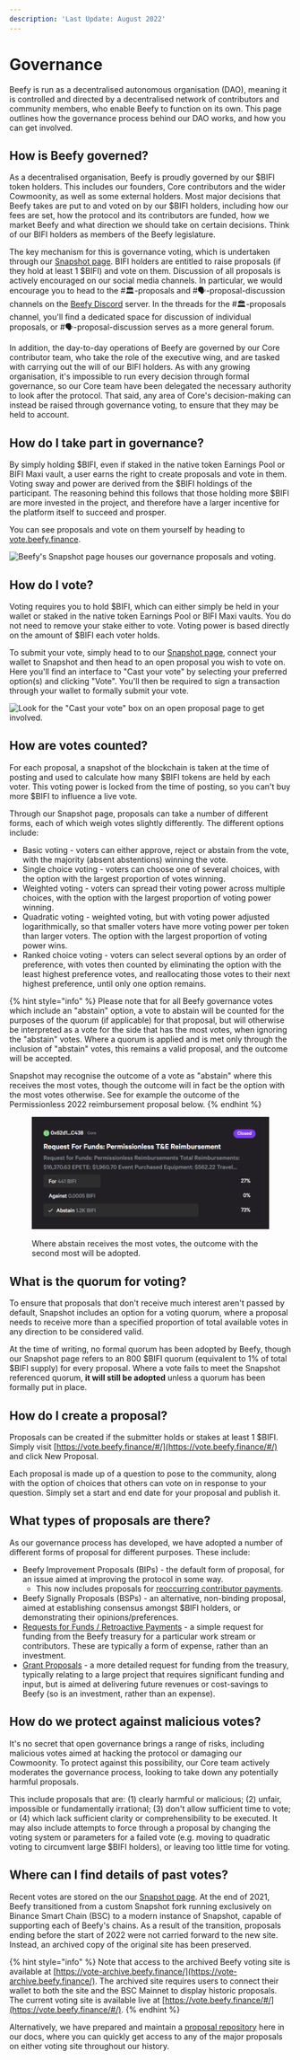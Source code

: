 ```yaml
---
description: 'Last Update: August 2022'
---
```


# Governance

Beefy is run as a decentralised autonomous organisation (DAO), meaning it is controlled and directed by a decentralised network of contributors and community members, who enable Beefy to function on its own. This page outlines how the governance process behind our DAO works, and how you can get involved.

## How is Beefy governed?

As a decentralised organisation, Beefy is proudly governed by our $BIFI token holders. This includes our founders, Core contributors and the wider Cowmoonity, as well as some external holders. Most major decisions that Beefy takes are put to and voted on by our $BIFI holders, including how our fees are set, how the protocol and its contributors are funded, how we market Beefy and what direction we should take on certain decisions. Think of our BIFI holders as members of the Beefy legislature.

The key mechanism for this is governance voting, which is undertaken through our [Snapshot page](https://vote.beefy.finance/). BIFI holders are entitled to raise proposals (if they hold at least 1 $BIFI) and vote on them. Discussion of all proposals is actively encouraged on our social media channels. In particular, we would encourage you to head to the #🏛-proposals and #🗣-proposal-discussion channels on the [Beefy Discord](https://discord.gg/yq8wfHd) server. In the threads for the #🏛-proposals channel, you'll find a dedicated space for discussion of individual proposals, or #🗣-proposal-discussion serves as a more general forum.

In addition, the day-to-day operations of Beefy are governed by our Core contributor team, who take the role of the executive wing, and are tasked with carrying out the will of our BIFI holders. As with any growing organisation, it's impossible to run every decision through formal governance, so our Core team have been delegated the necessary authority to look after the protocol. That said, any area of Core's decision-making can instead be raised through governance voting, to ensure that they may be held to account.

## **How do I take part in governance?**

By simply holding $BIFI, even if staked in the native token Earnings Pool or BIFI Maxi vault, a user earns the right to create proposals and vote in them. Voting sway and power are derived from the $BIFI holdings of the participant. The reasoning behind this follows that those holding more $BIFI are more invested in the project, and therefore have a larger incentive for the platform itself to succeed and prosper.

You can see proposals and vote on them yourself by heading to [vote.beefy.finance](https://vote.beefy.finance/).

![Beefy's Snapshot page houses our governance proposals and voting.](<../.gitbook/assets/image (5).png>)

## **How do I vote?**

Voting requires you to hold $BIFI, which can either simply be held in your wallet or staked in the native token Earnings Pool or BIFI Maxi vaults. You do not need to remove your stake either to vote. Voting power is based directly on the amount of $BIFI each voter holds.

To submit your vote, simply head to to our [Snapshot page](https://vote.beefy.finance/), connect your wallet to Snapshot and then head to an open proposal you wish to vote on. Here you'll find an interface to "Cast your vote" by selecting your preferred option(s) and clicking "Vote". You'll then be required to sign a transaction through your wallet to formally submit your vote.

![Look for the "Cast your vote" box on an open proposal page to get involved.](<../.gitbook/assets/image (2).png>)

## How are votes counted?

For each proposal, a snapshot of the blockchain is taken at the time of posting and used to calculate how many $BIFI tokens are held by each voter. This voting power is locked from the time of posting, so you can't buy more $BIFI to influence a live vote.

Through our Snapshot page, proposals can take a number of different forms, each of which weigh votes slightly differently. The different options include:

* Basic voting - voters can either approve, reject or abstain from the vote, with the majority (absent abstentions) winning the vote.
* Single choice voting - voters can choose one of several choices, with the option with the largest proportion of votes winning.
* Weighted voting - voters can spread their voting power across multiple choices, with the option with the largest proportion of voting power winning.
* Quadratic voting - weighted voting, but with voting power adjusted logarithmically, so that smaller voters have more voting power per token than larger voters. The option with the largest proportion of voting power wins.
* Ranked choice voting - voters can select several options by an order of preference, with votes then counted by eliminating the option with the least highest preference votes, and reallocating those votes to their next highest preference, until only one option remains.

{% hint style="info" %}
Please note that for all Beefy governance votes which include an "abstain" option, a vote to abstain will be counted for the purposes of the quorum (if applicable) for that proposal, but will otherwise be interpreted as a vote for the side that has the most votes, when ignoring the "abstain" votes. Where a quorum is applied and is met only through the inclusion of "abstain" votes, this remains a valid proposal, and the outcome will be accepted.

Snapshot may recognise the outcome of a vote as "abstain" where this receives the most votes, though the outcome will in fact be the option with the most votes otherwise. See for example the outcome of the Permissionless 2022 reimbursement proposal below.
{% endhint %}

<figure><img src="../.gitbook/assets/1.png" alt=""><figcaption><p>Where abstain receives the most votes, the outcome with the second most will be adopted.</p></figcaption></figure>

## What is the quorum for voting?

To ensure that proposals that don't receive much interest aren't passed by default, Snapshot includes an option for a voting quorum, where a proposal needs to receive more than a specified proportion of total available votes in any direction to be considered valid.

At the time of writing, no formal quorum has been adopted by Beefy, though our Snapshot page refers to an 800 $BIFI quorum (equivalent to 1% of total $BIFI supply) for every proposal. Where a vote fails to meet the Snapshot referenced quorum, **it will still be adopted** unless a quorum has been formally put in place.

## **How do I create a proposal?**

Proposals can be created if the submitter holds or stakes at least 1 $BIFI. Simply visit [https://vote.beefy.finance/#/](https://vote.beefy.finance/#/) and click New Proposal.

Each proposal is made up of a question to pose to the community, along with the option of choices that others can vote on in response to your question. Simply set a start and end date for your proposal and publish it.

## What types of proposals are there?

As our governance process has developed, we have adopted a number of different forms of proposal for different purposes. These include:

* Beefy Improvement Proposals (BIPs) - the default form of proposal, for an issue aimed at improving the protocol in some way.
  * This now includes proposals for [reoccurring contributor payments](../community/contributor-compensation.md#reoccurring-payments).
* Beefy Signally Proposals (BSPs) - an alternative, non-binding proposal, aimed at establishing consensus amongst $BIFI holders, or demonstrating their opinions/preferences.
* [Requests for Funds / Retroactive Payments](../community/contributor-compensation.md#retroactive-payments) - a simple request for funding from the Beefy treasury for a particular work stream or contributors. These are typically a form of expense, rather than an investment.
* [Grant Proposals](../community/contributor-compensation.md#beefygrants) - a more detailed request for funding from the treasury, typically relating to a large project that requires significant funding and input, but is aimed at delivering future revenues or cost-savings to Beefy (so is an investment, rather than an expense).

## How do we protect against malicious votes?

It's no secret that open governance brings a range of risks, including malicious votes aimed at hacking the protocol or damaging our Cowmoonity. To protect against this possibility, our Core team actively moderates the governance process, looking to take down any potentially harmful proposals.

This include proposals that are: (1) clearly harmful or malicious; (2) unfair, impossible or fundamentally irrational; (3) don't allow sufficient time to vote; or (4) which lack sufficient clarity or comprehensibility to be executed. It may also include attempts to force through a proposal by changing the voting system or parameters for a failed vote (e.g. moving to quadratic voting to circumvent large $BIFI holders), or leaving too little time for voting.

## Where can I find details of past votes?

Recent votes are stored on the our [Snapshot page](https://vote.beefy.finance/). At the end of 2021, Beefy transitioned from a custom Snapshot fork running exclusively on Binance Smart Chain (BSC) to a modern instance of Snapshot, capable of supporting each of Beefy's chains. As a result of the transition, proposals ending before the start of 2022 were not carried forward to the new site. Instead, an archived copy of the original site has been preserved.

{% hint style="info" %}
Note that access to the archived Beefy voting site is available at [https://vote-archive.beefy.finance/](https://vote-archive.beefy.finance/). The archived site requires users to connect their wallet to both the site and the BSC Mainnet to display historic proposals. The current voting site is available live at [https://vote.beefy.finance/#/](https://vote.beefy.finance/#/).
{% endhint %}

Alternatively, we have prepared and maintain a [proposal repository](../community/proposal-repository.md) here in our docs, where you can quickly get access to any of the major proposals on either voting site throughout our history.
